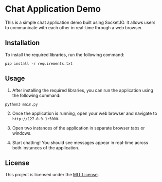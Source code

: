 # Chat Application Demo

This is a simple chat application demo built using Socket.IO. It allows users to communicate with each other in real-time through a web browser.

## Installation

To install the required libraries, run the following command:

`
pip install -r requirements.txt
`

## Usage

1. After installing the required libraries, you can run the application using the following command:

  `
  python3 main.py
  `

2. Once the application is running, open your web browser and navigate to `http://127.0.0.1:5000`.

3. Open two instances of the application in separate browser tabs or windows.

4. Start chatting! You should see messages appear in real-time across both instances of the application.

## License

This project is licensed under the [MIT License](LICENSE).

